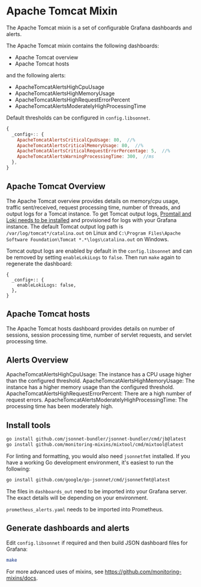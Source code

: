 # Apache Tomcat Mixin

The Apache Tomcat mixin is a set of configurable Grafana dashboards and alerts.

The Apache Tomcat mixin contains the following dashboards:

- Apache Tomcat overview
- Apache Tomcat hosts

and the following alerts:

- ApacheTomcatAlertsHighCpuUsage
- ApacheTomcatAlertsHighMemoryUsage
- ApacheTomcatAlertsHighRequestErrorPercent
- ApacheTomcatAlertsModeratelyHighProcessingTime

Default thresholds can be configured in `config.libsonnet`.

```js
{
  _config+:: {
    ApacheTomcatAlertsCriticalCpuUsage: 80,  //%
    ApacheTomcatAlertsCriticalMemoryUsage: 80,  //%
    ApacheTomcatAlertsCriticalRequestErrorPercentage: 5,  //%
    ApacheTomcatAlertsWarningProcessingTime: 300,  //ms
  },
}
```

## Apache Tomcat Overview

The Apache Tomcat overview provides details on memory/cpu usage, traffic sent/received, request processing time, number of threads, and output logs for a Tomcat instance.
To get Tomcat output logs, [Promtail and Loki needs to be installed](https://grafana.com/docs/loki/latest/installation/) and provisioned for logs with your Grafana instance. The default Tomcat output log path is `/var/log/tomcat*/catalina.out` on Linux and `C:\Program Files\Apache Software Foundation\Tomcat *.*\logs\catalina.out` on Windows.

<!-- ![First screenshot of the Apache Cassandra overview dashboard](https://storage.googleapis.com/grafanalabs-integration-assets/apache-cassandra/screenshots/overview_1.png)
![Second screenshot of the overview dashboard](https://storage.googleapis.com/grafanalabs-integration-assets/apache-cassandra/screenshots/overview_2.png) -->

Tomcat output logs are enabled by default in the `config.libsonnet` and can be removed by setting `enableLokiLogs` to `false`. Then run `make` again to regenerate the dashboard:

```
{
  _config+:: {
    enableLokiLogs: false,
  },
}
```

## Apache Tomcat hosts

The Apache Tomcat hosts dashboard provides details on number of sessions, session processing time, number of servlet requests, and servlet processing time. 

<!-- ![First screenshot of the Apache Cassandra nodes dashboard](https://storage.googleapis.com/grafanalabs-integration-assets/apache-cassandra/screenshots/nodes_1.png)
![Second screenshot of the Apache Cassandra nodes dashboard](https://storage.googleapis.com/grafanalabs-integration-assets/apache-cassandra/screenshots/nodes_2.png) -->

## Alerts Overview

ApacheTomcatAlertsHighCpuUsage: The instance has a CPU usage higher than the configured threshold.
ApacheTomcatAlertsHighMemoryUsage: The instance has a higher memory usage than the configured threshold.
ApacheTomcatAlertsHighRequestErrorPercent: There are a high number of request errors.
ApacheTomcatAlertsModeratelyHighProcessingTime: The processing time has been moderately high.

## Install tools

```bash
go install github.com/jsonnet-bundler/jsonnet-bundler/cmd/jb@latest
go install github.com/monitoring-mixins/mixtool/cmd/mixtool@latest
```

For linting and formatting, you would also need `jsonnetfmt` installed. If you
have a working Go development environment, it's easiest to run the following:

```bash
go install github.com/google/go-jsonnet/cmd/jsonnetfmt@latest
```

The files in `dashboards_out` need to be imported
into your Grafana server. The exact details will be depending on your environment.

`prometheus_alerts.yaml` needs to be imported into Prometheus.

## Generate dashboards and alerts

Edit `config.libsonnet` if required and then build JSON dashboard files for Grafana:

```bash
make
```

For more advanced uses of mixins, see
https://github.com/monitoring-mixins/docs.
